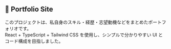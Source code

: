 ## 💼 Portfolio Site

このプロジェクトは、私自身のスキル・経歴・志望動機などをまとめたポートフォリオです。  
React + TypeScript + Tailwind CSS を使用し、シンプルで分かりやすい UI とコード構成を目指しました。
